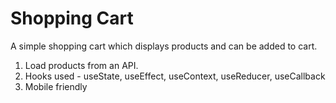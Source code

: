 # Shopping Cart

A simple shopping cart which displays products and can be added to cart.

1. Load products from an API.
2. Hooks used - useState, useEffect, useContext, useReducer, useCallback
3. Mobile friendly
